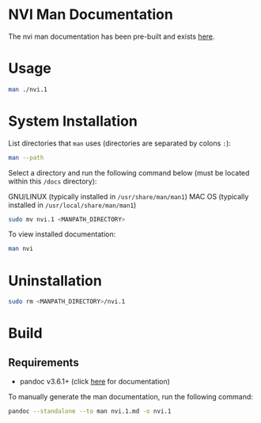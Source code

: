 # NVI Man Documentation

The nvi man documentation has been pre-built and exists [here](nvi.1). 

# Usage

```bash
man ./nvi.1
```

# System Installation

List directories that `man` uses (directories are separated by colons `:`):
```bash
man --path
```

Select a directory and run the following command below (must be located within this `/docs` directory):

GNU/LINUX (typically installed in `/usr/share/man/man1`)
MAC OS (typically installed in `/usr/local/share/man/man1`)
```bash
sudo mv nvi.1 <MANPATH_DIRECTORY>
```

To view installed documentation:
```bash
man nvi
```

# Uninstallation

```bash
sudo rm <MANPATH_DIRECTORY>/nvi.1
```

# Build
## Requirements
- pandoc v3.6.1+ (click [here](https://pandoc.org/MANUAL.html) for documentation)

To manually generate the man documentation, run the following command:
```bash
pandoc --standalone --to man nvi.1.md -o nvi.1
```
